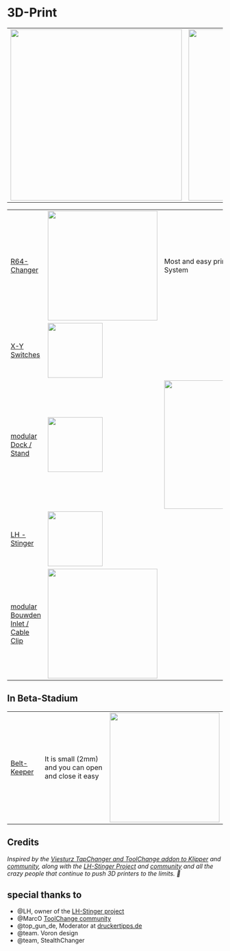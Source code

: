 # 3D-Print
||||
|---|---|---|
<img width="400px" src="https://github.com/walterwissmann/Main/assets/42293697/fd9e8c28-cf60-4b23-bc7e-404b2aab8b80" /> | <img width="400px" src="https://github.com/walterwissmann/Main/assets/42293697/17f0a0b1-ac96-4ec6-bdc3-7793c1ebbe23" /> | <img width="400px" src="https://github.com/walterwissmann/Main/assets/42293697/ed3dc354-9fae-4e81-80e3-2f1c95354445" />

||||
|---|---|---|
| [R64-Changer](https://github.com/walterwissmann/Roerich_64/blob/Main/3d-Print/V-Changer/Readme.md) | <img width="256px" src="https://github.com/user-attachments/assets/edf590ce-7dd4-444b-b01d-f9b58362d640" />| Most and easy printable Changer-System
| [X-Y Switches](https://github.com/walterwissmann/Roerich_64/blob/Main/3d-Print/X-Y%20Switches/Readme.md) | <img width="128px" src="https://github.com/walterwissmann/Main/assets/42293697/e2dee24b-0d80-4872-9936-2fc653c729c4" /> ||
| [modular Dock / Stand](https://github.com/walterwissmann/Roerich_64/blob/Main/3d-Print/Dock%20Stand/Readme.md) | <img width="128px" src="https://github.com/walterwissmann/Roerich_64/assets/42293697/ae1cc1e8-355b-475e-8c92-5268c8d0dd26" /> |<img width="300px" src="https://github.com/walterwissmann/Roerich_64/assets/42293697/6c439417-c3db-49e9-866f-febe37b0cd40" /> |
| [LH - Stinger](https://github.com/walterwissmann/Roerich_64/tree/Main/3d-Print/LH-Stinger) | <img width="128px" src="https://github.com/walterwissmann/Roerich_64/assets/42293697/0dd0f1b1-a2a4-4d4d-a80e-2acb28c92f9c" /> | |
|[modular Bouwden Inlet / Cable Clip](https://github.com/walterwissmann/Roerich_64/blob/Main/3d-Print/MBI/Readme.md)|<img width="256px" src="https://github.com/walterwissmann/Roerich_64/assets/42293697/0a5f0c70-ae0e-45a6-bfd3-a96128e11260" />||


## In Beta-Stadium

||||
|---|---|---|
| [Belt-Keeper](https://github.com/walterwissmann/Roerich_64/blob/Main/3d-Print/Belt-Keeper/Readme.md) | It is small (2mm) and you can open and close it easy | <img width="256px" src="https://github.com/user-attachments/assets/2531f441-4561-41da-87af-4e08cdb4dca2" />||



## Credits

_Inspired by the [Viesturz TapChanger and ToolChange addon to Klipper](https://github.com/viesturz/tapchanger) and [community](https://discord.com/channels/1119433664799965186/1119434099883511911), along with the [LH-Stinger Project](https://github.com/lhndo/LH-Stinger) and [community](https://discord.com/channels/1167067314781429831/1167067316018745466) and all the crazy people that continue to push 3D printers to the limits. :purple_heart:_
<lf>
<lf>
<lf>
## special thanks to
- @LH, owner of the [LH-Stinger project](https://github.com/lhndo/LH-Stinger)
- @MarcO [ToolChange community](https://discord.com/channels/1119433664799965186/1119433666158932021)
- @top_gun_de, Moderator at [druckertipps.de](https://forum.drucktipps3d.de/forum/)
- @team. Voron design
- @team, StealthChanger



